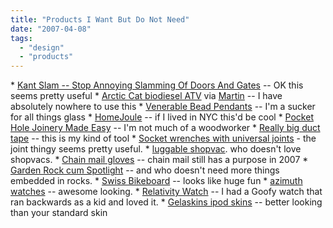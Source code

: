 ```yaml
---
title: "Products I Want But Do Not Need"
date: "2007-04-08"
tags: 
  - "design"
  - "products"
---
```


\* [Kant Slam -- Stop Annoying Slamming Of Doors And Gates](http://toolmonger.com/2007/04/07/the-kant-slam-cant-slam/ "Toolmonger ? Blog Archive ? Stop Annoying Slamming Of Doors And Gates") -- OK this seems pretty useful \* [Arctic Cat biodiesel ATV](http://www.auri.org/news/ainapr06/biodiesel_atv.htm) via [Martin](http://www.martinandalex.com/blog/archives/2007/04/picking_up_my_n.html) -- I have absolutely nowhere to use this \* [Venerable Bead Pendants](http://www.thevenerable-bead.com/catalog.php?category=6) -- I'm a sucker for all things glass \* [HomeJoule](http://www.makezine.com/blog/archive/2007/04/home_joule.html?CMP=OTC-0D6B48984890) -- if I lived in NYC this'd be cool \* [Pocket Hole Joinery Made Easy](http://toolmonger.com/2007/04/04/pocket-hole-joinery-made-easy/) -- I'm not much of a woodworker \* [Really big duct tape](http://toolmonger.com/2007/04/04/finds-ductsheetz-duct-tape-sheets/) -- this is my kind of tool \* [Socket wrenches with universal joints](http://toolmonger.com/2007/04/04/preview-macs-new-tamper-proof-driver-sockets-wuniversal-joints/) - the joint thingy seems pretty useful. \* [luggable shopvac](http://toolmonger.com/2007/04/03/an-easier-to-lug-shop-vac/). who doesn't love shopvacs. \* [Chain mail gloves](http://www.kk.org/cooltools/archives/001643.php) \-- chain mail still has a purpose in 2007 \* [Garden Rock cum Spotlight](http://www.coolest-gadgets.com/20070403/garden-rock-doubles-up-as-spotlight/) -- and who doesn't need more things embedded in rocks. \* [Swiss Bikeboard](http://crunchgear.com/2007/03/30/swiss-bikeboard-for-those-that-like-going-down-fast/) -- looks like huge fun \* [azimuth watches](http://watchismo.blogspot.com/2007/03/new-azimuth-chrono-gauge-mecha-1-bmf.html) -- awesome looking. \* [Relativity Watch](http://www.ubergizmo.com/15/archives/2007/03/relativity_watch_takes_wacky_approach.html) -- I had a Goofy watch that ran backwards as a kid and loved it. \* [Gelaskins ipod skins](http://www.gelaskins.com/0/0_0_0.php) -- better looking than your standard skin
